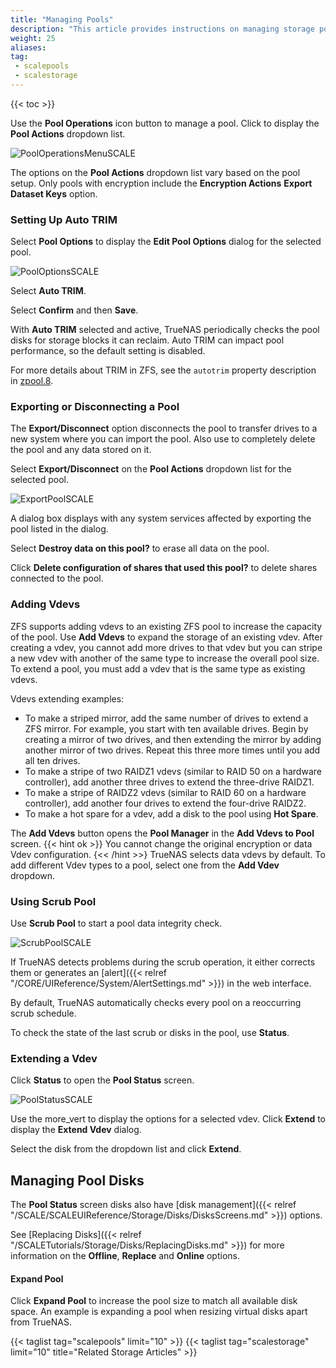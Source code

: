 ```yaml
---
title: "Managing Pools"
description: "This article provides instructions on managing storage pools in TrueNAS SCALE."
weight: 25
aliases: 
tag: 
 - scalepools
 - scalestorage
---
```



{{< toc >}}


Use the **Pool Operations** <span class="iconify" data-icon="mdi:database-cog"></span> icon button to manage a pool. Click to display the **Pool Actions** dropdown list.

![PoolOperationsMenuSCALE](/images/SCALE/PoolOperationsMenuSCALE.png "Pool Operations Menu")

The options on the **Pool Actions** dropdown list vary based on the pool setup. Only pools with encryption include the **Encryption Actions** **Export Dataset Keys** option. 

### Setting Up Auto TRIM

Select **Pool Options** to display the **Edit Pool Options** dialog for the selected pool.

![PoolOptionsSCALE](/images/SCALE/PoolOptionsSCALE.png "Pool Options")

Select **Auto TRIM**. 

Select **Confirm** and then **Save**.

With **Auto TRIM** selected and active, TrueNAS periodically checks the pool disks for storage blocks it can reclaim. Auto TRIM can impact pool performance, so the default setting is disabled. 

For more details about TRIM in ZFS, see the `autotrim` property description in [zpool.8](https://zfsonlinux.org/manpages/0.8.1/man8/zpool.8.html).

### Exporting or Disconnecting a Pool

The **Export/Disconnect** option disconnects the pool to transfer drives to a new system where you can import the pool. Also use to completely delete the pool and any data stored on it. 

Select **Export/Disconnect** on the **Pool Actions** dropdown list for the selected pool.

![ExportPoolSCALE](/images/SCALE/ExportPoolSCALE.png "Pool Export")

A dialog box displays with any system services affected by exporting the pool listed in the dialog.

Select **Destroy data on this pool?** to erase all data on the pool. 

Click **Delete configuration of shares that used this pool?** to delete shares connected to the pool.

### Adding Vdevs

ZFS supports adding vdevs to an existing ZFS pool to increase the capacity of the pool. 
Use **Add Vdevs** to expand the storage of an existing vdev.
After creating a vdev, you cannot add more drives to that vdev but you can stripe a new vdev with another of the same type to increase the overall pool size. 
To extend a pool, you must add a vdev that is the same type as existing vdevs.

Vdevs extending examples:

* To make a striped mirror, add the same number of drives to extend a ZFS mirror. 
  For example, you start with ten available drives. Begin by creating a mirror of two drives, and then extending the mirror by adding another mirror of two drives. Repeat this three more times until you add all ten drives.
* To make a stripe of two RAIDZ1 vdevs (similar to RAID 50 on a hardware controller), add another three drives to extend the three-drive RAIDZ1.
* To make a stripe of RAIDZ2 vdevs (similar to RAID 60 on a hardware controller), add another four drives to extend the four-drive RAIDZ2.
* To make a hot spare for a vdev, add a disk to the pool using **Hot Spare**.

The **Add Vdevs** button opens the **Pool Manager** in the **Add Vdevs to Pool** screen. 
{{< hint ok >}}
You cannot change the original encryption or data Vdev configuration.
{<< /hint >>}
TrueNAS selects data vdevs by default. To add different Vdev types to a pool, select one from the **Add Vdev** dropdown.

### Using Scrub Pool

Use **Scrub Pool** to start a pool data integrity check.

![ScrubPoolSCALE](/images/SCALE/ScrubPoolSCALE.png "Scrub Pool")

If TrueNAS detects problems during the scrub operation, it either corrects them or generates an [alert]({{< relref "/CORE/UIReference/System/AlertSettings.md" >}}) in the web interface.

By default, TrueNAS automatically checks every pool on a reoccurring scrub schedule.

To check the state of the last scrub or disks in the pool, use **Status**.

### Extending a Vdev

Click **Status** to open the **Pool Status** screen.

![PoolStatusSCALE](/images/SCALE/PoolStatusSCALE.png "Pool Status")

Use the <span class="material-icons">more_vert</span> to display the options for a selected vdev. 
Click **Extend** to display the **Extend Vdev** dialog. 

Select the disk from the dropdown list and click **Extend**.

## Managing Pool Disks

The **Pool Status** screen disks also have [disk management]({{< relref "/SCALE/SCALEUIReference/Storage/Disks/DisksScreens.md" >}}) options.

See [Replacing Disks]({{< relref "/SCALETutorials/Storage/Disks/ReplacingDisks.md" >}}) for more information on the **Offline**, **Replace** and **Online** options.

#### Expand Pool

Click **Expand Pool** to increase the pool size to match all available disk space. An example is expanding a pool when resizing virtual disks apart from TrueNAS.

{{< taglist tag="scalepools" limit="10" >}}
{{< taglist tag="scalestorage" limit="10" title="Related Storage Articles" >}}